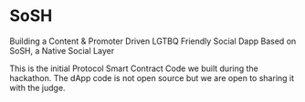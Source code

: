 # SoSH

Building a Content & Promoter Driven LGTBQ Friendly Social Dapp Based on SoSH, a Native Social Layer

This is the initial Protocol Smart Contract Code we built during the hackathon. The dApp code is not open source but we are open to sharing it with the judge.

